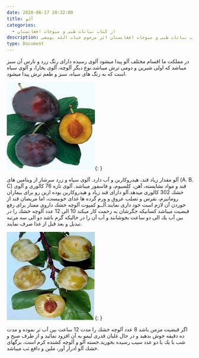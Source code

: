 ```yaml
---
date: 2020-06-17 20:32:00
title: آلو
categories:
  - از کتاب نباتات طبی و میوجات افغانستان
description: معرفی بادیان از کتاب نباتات طبی و میوجات افغانستان اثر مرحوم حیات الله یوسفی
type: Document
---
```


در مملكت ما اقسام مختلف آلو پيدا ميشود آلوی رسيده دارای رنگ زرد و نارس آن سبز ميباشد كه اولی شيرين و دومی ترش ميباشد.نوع ديگر آلوچه، آلوی بخارا، و آلوی سياه است كه به رنگ های سياه، سبز و طعم ترش پيدا ميشود.

![](/uploads/afghan-greengold-aloo.jpg){: }

آلو مقدار زياد قند، هيدروكاربن و آب دارد. آلوی سياه و زرد سرشار از ويتامين های (A. B. C) قند و مواد نشايسته، آهن، كلسيوم، و فاسفور ميباشد. آلوی تازه 76 كالوری و آلوی خشك 302 كالوری ميدهد.آلو دارای قند زياد و هيدروكاربن بوده ازين رو برای بيماران روماتيزم، نقرس و تصلب عروق و ورم گرده ها غذای خوبيست، اما مريضان قند از خوردن آن لازم است خود داری نمايند.آلــو كمپوت آلوچه خشك داروی ممتاز برای رفع قبضيت ميباشد كسانيكه جگرشان به زحمت كار ميكند 10 الی 12 عدد آلوچه خشك را در بين آب يك الی دو ساعت بجوشانند و آب آن را در حاليكه گرم باشد دو الی سه مرتبه تبديل و بعد قبل از غذا صرف نمايند.

![](/uploads/afghan-greengold-aloo2.jpg){: }

اگر قبضيت مزمن باشد 8 عدد آلوچه خشك را مدت 12 ساعت بين آب تر نموده و مدت ده دقيقه جوش بدهيد و در حال غليان قدری ليمو به آن افزود نمائید و از طرف صبح و شب با يك يا دو عدد سيب رسيده بخوريد.خسته آلو و آلوچه كشنده كرم است، برگهای خشك آلو ادرار آور، ملين و دافع تب ميباشد.